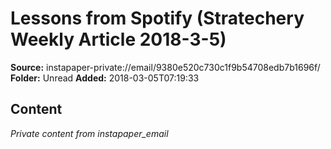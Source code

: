 # Lessons from Spotify (Stratechery Weekly Article 2018-3-5)

**Source:** instapaper-private://email/9380e520c730c1f9b54708edb7b1696f/
**Folder:** Unread
**Added:** 2018-03-05T07:19:33




## Content
*Private content from instapaper_email*
